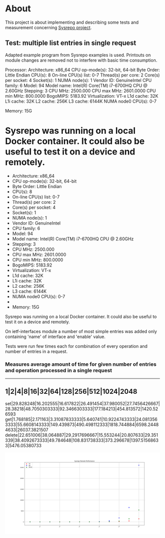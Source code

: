 # About
This project is about implementing and describing some tests and measurement concerning [Sysrepo project](http://www.sysrepo.org).


## Test: multiple list entries in single request
Adapted example program from Sysrepo examples is used. Printouts on module
changes are removed not to interfere with basic time consumption.

Processor:
Architecture:          x86_64
CPU op-mode(s):        32-bit, 64-bit
Byte Order:            Little Endian
CPU(s):                8
On-line CPU(s) list:   0-7
Thread(s) per core:    2
Core(s) per socket:    4
Socket(s):             1
NUMA node(s):          1
Vendor ID:             GenuineIntel
CPU family:            6
Model:                 94
Model name:            Intel(R) Core(TM) i7-6700HQ CPU @ 2.60GHz
Stepping:              3
CPU MHz:               2500.000
CPU max MHz:           2601.0000
CPU min MHz:           800.0000
BogoMIPS:              5183.92
Virtualization:        VT-x
L1d cache:             32K
L1i cache:             32K
L2 cache:              256K
L3 cache:              6144K
NUMA node0 CPU(s):     0-7

Memory: 15G

Sysrepo was running on a local Docker container. It could also be useful to test it on a device and remotely. 
=======
* Architecture:          x86_64
* CPU op-mode(s):        32-bit, 64-bit
* Byte Order:            Little Endian
* CPU(s):                8
* On-line CPU(s) list:   0-7
* Thread(s) per core:    2
* Core(s) per socket:    4
* Socket(s):             1
* NUMA node(s):          1
* Vendor ID:             GenuineIntel
* CPU family:            6
* Model:                 94
* Model name:            Intel(R) Core(TM) i7-6700HQ CPU @ 2.60GHz
* Stepping:              3
* CPU MHz:               2500.000
* CPU max MHz:           2601.0000
* CPU min MHz:           800.0000
* BogoMIPS:              5183.92
* Virtualization:        VT-x
* L1d cache:             32K
* L1i cache:             32K
* L2 cache:              256K
* L3 cache:              6144K
* NUMA node0 CPU(s):     0-7
* 
* Memory: 15G

Sysrepo was running on a local Docker container. It could also be useful to test
it on a device and remotely.


On ietf-interfaces module a number of most simple entries was added only
containing 'name' of interface and 'enable' value.

Tests were run few times each for combination of every operation and number of
entries in a request.

### Measures average amount of time for given number of entries and operation  processed in a single request
--------------------------------------------------------------------------------------------------------------------------------------------------------------------------------------------------------
1|2|4|8|16|32|64|128|256|512|1024|2048
--------------------------------------------------------------------------------------------------------------------------------------------------------------------------------------------------------
set|29.828248|16.202555|16.617822|26.491454|37.980052|27.7456426667|28.38218|48.7050303333|92.3466303333|177.184213|454.813572|1420.526593
get|1.768185|2.171163|3.31087833333|5.640741|10.9224743333|24.0813563333|55.6608143333|149.439873|490.498112333|1818.744884|6598.24484633|26037.3821507
delete|22.651006|38.064887|29.2917696667|15.553244|20.807633|29.351339|38.4092673333|49.784648|108.831738333|373.296678|1397.51568633|5476.05380733

![TestImg](/res/img/sysrepo_remote_perf_1.png)
